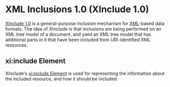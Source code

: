 # XML Inclusions 1.0 (XInclude 1.0)

[XInclude 1.0](http://www.w3.org/TR/xinclude/) is a general-purpose inclusion mechanism for [XML](XML.md)-based data formats. The idea of XInclude is that inclusions are being performed on an XML tree model of a document, and yield an XML tree model that has additional parts in it that have been included from URI-identified XML resources.


## xi:include Element

XInclude's [xi:include Element](http://www.w3.org/TR/xinclude/#include_element) is used for representing the information about the included resource, and how it should be included.
